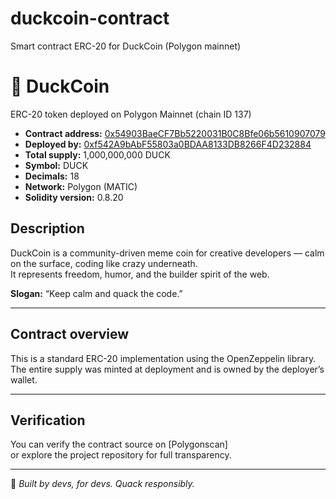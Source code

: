 # duckcoin-contract
Smart contract ERC-20 for DuckCoin (Polygon mainnet)


# 🦆 DuckCoin  
ERC-20 token deployed on Polygon Mainnet (chain ID 137)

- **Contract address:** [0x54903BaeCF7Bb5220031B0C8Bfe06b5610907079](https://polygonscan.com/token/0x54903BaeCF7Bb5220031B0C8Bfe06b5610907079)
- **Deployed by:** [0xf542A9bAbF55803a0BDAA8133DB8266F4D232884](https://polygonscan.com/address/0xf542A9bAbF55803a0BDAA8133DB8266F4D232884)
- **Total supply:** 1,000,000,000 DUCK  
- **Symbol:** DUCK  
- **Decimals:** 18  
- **Network:** Polygon (MATIC)
- **Solidity version:** 0.8.20  

## Description  
DuckCoin is a community-driven meme coin for creative developers — calm on the surface, coding like crazy underneath.  
It represents freedom, humor, and the builder spirit of the web.  

**Slogan:** “Keep calm and quack the code.”  

---

## Contract overview  
This is a standard ERC-20 implementation using the OpenZeppelin library.  
The entire supply was minted at deployment and is owned by the deployer’s wallet.

---

## Verification  
You can verify the contract source on [Polygonscan]  
or explore the project repository for full transparency.

---

🦆 *Built by devs, for devs. Quack responsibly.*
